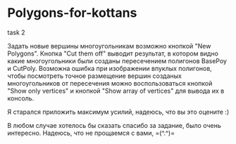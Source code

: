 # Polygons-for-kottans
task 2

Задать новые вершины многоугольникам возможно кнопкой "New Polygons". Кнопка "Cut them off" выводит результат, в котором видно какие многоугольники были созданы пересечением полигонов BasePoy и CutPoly. Возможна ошибка при изображении впуклых полигонов, чтобы посмотреть точное размещение вершин созданых многоугольников от пересечения можно воспользоваться кнопкой "Show only vertices" и кнопкой "Show array of vertices" для вывода их в консоль.

Я старался приложить максимум усилий, надеюсь, что вы это оцените :)

В любом случае хотелось бы сказать спасибо за задание, было очень интересно.
Надеюсь, что не прощаемся с вами, =(^.^)=
